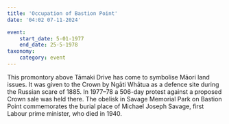 ```yaml
---
title: 'Occupation of Bastion Point'
date: '04:02 07-11-2024'

event:
    start_date: 5-01-1977
    end_date: 25-5-1978
taxonomy:
    category: event
---
```


This promontory above Tāmaki Drive has come to symbolise Māori land issues. It was given to the Crown by Ngāti Whātua as a defence site during the Russian scare of 1885. In 1977–78 a 506-day protest against a proposed Crown sale was held there. The obelisk in Savage Memorial Park on Bastion Point commemorates the burial place of Michael Joseph Savage, first Labour prime minister, who died in 1940.